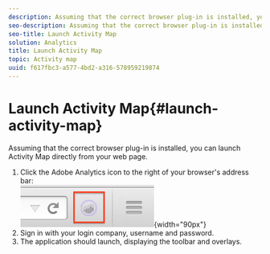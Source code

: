 ```yaml
---
description: Assuming that the correct browser plug-in is installed, you can launch Activity Map directly from your web page.
seo-description: Assuming that the correct browser plug-in is installed, you can launch Activity Map directly from your web page.
seo-title: Launch Activity Map
solution: Analytics
title: Launch Activity Map
topic: Activity map
uuid: f617fbc3-a577-4bd2-a316-578959219874
---
```


# Launch Activity Map{#launch-activity-map}

Assuming that the correct browser plug-in is installed, you can launch Activity Map directly from your web page.

1. Click the Adobe Analytics icon to the right of your browser's address bar:  
![](assets/an_icon.png){width="90px"} 
1. Sign in with your login company, username and password.
1. The application should launch, displaying the toolbar and overlays.

